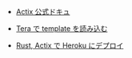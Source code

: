 - [Actix 公式ドキュ](https://actix.rs/)  

- [Tera で template を読み込む](https://blog.foresta.me/posts/actix-web-sample/)  

- [Rust, Actix で Heroku にデプロイ](https://github.com/emk/rust-buildpack-example-actix)